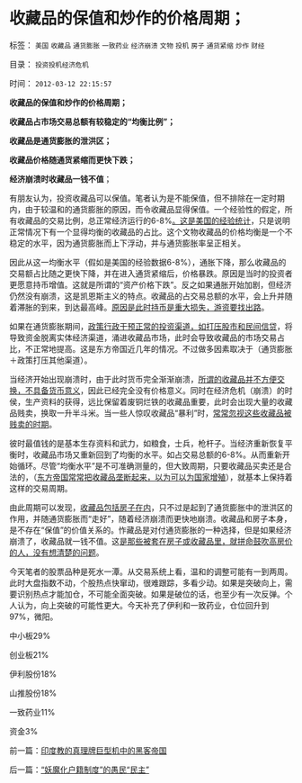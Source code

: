 # 收藏品的保值和炒作的价格周期；

标签： `美国` `收藏品` `通货膨胀` `一致药业` `经济崩溃` `文物` `投机` `房子` `通货紧缩` `炒作` `财经` 

目录： `投资投机经济危机`

时间： `2012-03-12 22:15:57`

**收藏品的保值和炒作的价格周期；**

**收藏品占市场交易总额有较稳定的“均衡比例”；**

**收藏品是通货膨胀的泄洪区；**

**收藏品价格随通货紧缩而更快下跌；**

**经济崩溃时收藏品一钱不值**；

有朋友认为，投资收藏品可以保值。笔者认为是不能保值，但不排除在一定时期内，由于较温和的通货膨胀的原因，而令收藏品显得保值。一个经验性的假定，所有收藏品的交易比例，总正常经济运行的6-8%[。这是美国的经验统计](../../../2011/6/24/美国人储蓄不在银行存款.md)，只是说明正常情况下有一个显得均衡的收藏品的占比。这个文物收藏品的价格均衡是一个不稳定的水平，因为通货膨胀而上下浮动，并与通货膨胀率呈正相关。

因此从这一均衡水平（假如是美国的经验数据6-8%），通胀下降，那么收藏品的交易额占比随之更快下降，并在进入通货紧缩后，价格暴跌。原因是当时的投资者更愿意持币增值。这就是所谓的“资产价格下跌”。反之如果通胀开始加剧，但经济仍然没有崩溃，这是凯恩斯主义的特点。收藏品的占交易总额的水平，会上升并随着滞胀的到来，到达最高峰。[原因是此时持币是重大损失，游资要找出路](../../../2011/8/31/凯恩斯主义中，松下幸之助半仓发横财！.md)。

如果在通货膨胀期间，[政策行政干预正常的投资渠道，如打压股市和民间信贷](../../../2012/1/5/股市的风险到底有多大？更大的风险从那里来？.md)，将导致资金脱离实体经济渠道，涌进收藏品市场，此时会导致收藏品的市场交易占比，不正常地提高。这是东方帝国近几年的情况。不过做多因素取决于（通货膨胀＋政策打压其他渠道）。

当经济开始出现崩溃时，由于此时货币完全渐渐崩溃，[所谓的收藏品并不方便交换，不具备货币意义](../../../2011/1/2/米塞斯原理和张五常的古董.md)，因此已经完全没有价格意义。同时在经济危机（崩溃）的时侯，生产资料的获得，远比保留着废铜烂铁的收藏品重要，此时会出现大量的收藏品贱卖，换取一升半斗米。当一些人惊叹收藏品“暴利”时，[常常忽视这些收藏品被贱卖的时期](../../../2010/12/30/货币主义导致恶性通货膨胀和大萧条.md)。

彼时最值钱的是基本生存资料和武力，如粮食，士兵，枪杆子。当经济重新恢复平衡时，收藏品市场又重新回到了均衡的水平。如占交易总额的6-8%。从而重新开始循环。尽管“均衡水平”是不可准确测量的，但大致周期，只要收藏品买卖还是合法的，（[东方帝国常常把收藏品垄断起来，以为可以为国家增殖](../../../2010/6/8/买房保值吗？牛市赚的是什么钱？文物管理可以增值吗？.md)），就基本上保持着这样的交易周期。

由此周期可以发现，[收藏品包括房子在内](../../../2011/1/2/房子的保值作用连收藏品都不如.md)，只不过是起到了通货膨胀中的泄洪区的作用，并随通货膨胀而“走好”，随着经济崩溃而更快地崩溃。收藏品和房子本身，是不存在“保值”的价值关系的。怍藏品是对付通货膨胀的一种选择，但是如果经济崩溃了，收藏品就一钱不值。这[是那些被套在房子或收藏品里，就拼命鼓吹高房价的人，没有想清楚的问题](../../../2010/4/22/奥地利学派：世界上最不能保值的就是房子！.md)。

今天笔者的股票品种是死水一潭。从交易系统上看，温和的调整可能有一到两周。此时大盘指数不动，个股热点快窜动，很难跟踪，多看少动。如果是突破向上，需要识别热点才能加仓，不可能全面突破。如果是破位的话，也至少有一次反弹。个人认为，向上突破的可能性更大。今天补充了伊利和一致药业，仓位回升到97%，微阳。

中小板29%

创业板21%

伊利股份18%

山推股份18%

一致药业11%

资金3%



前一篇：[印度教的真理牌巨型机中的黑客帝国](../../../2012/3/12/印度教的真理牌巨型机中的黑客帝国.md)

后一篇：[“妖魔化户籍制度”的愚民“民主”](../../../2012/3/13/“妖魔化户籍制度”的愚民“民主”.md)